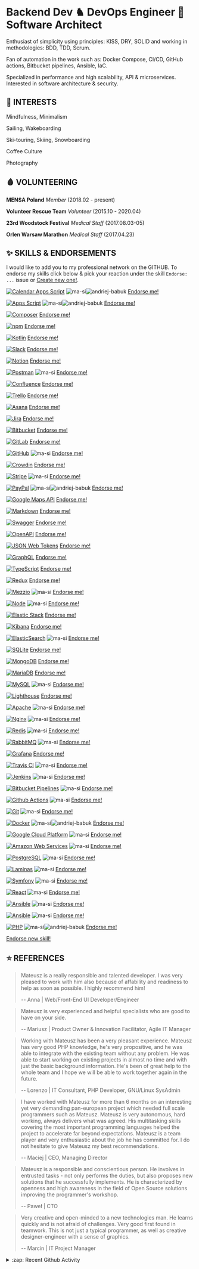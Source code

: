 # Backend Dev ♞ DevOps Engineer 💎 Software Architect

Enthusiast of simplicity using principles: KISS, DRY, SOLID and working in methodologies: BDD, TDD, Scrum.

Fan of automation in the work such as: Docker Compose, CI/CD, GitHub actions, Bitbucket pipelines, Ansible, IaC.

Specialized in performance and high scalability, API & microservices. Interested in software architecture & security.



<!--START_SECTION:INTERESTS-->
## 🧠 INTERESTS

Mindfulness, Minimalism

Sailing, Wakeboarding

Ski-touring, Skiing, Snowboarding

Coffee Culture

Photography

<!--END_SECTION:INTERESTS-->



<!--START_SECTION:VOLUNTEERING-->
## 🩸 VOLUNTEERING

**MENSA Poland**
_Member_
(2018.02 - present)

**Volunteer Rescue Team**
_Volunteer_
(2015.10 - 2020.04)

**23rd Woodstock Festival**
_Medical Staff_
(2017.08.03-05)

**Orlen Warsaw Marathon**
_Medical Staff_
(2017.04.23)

<!--END_SECTION:VOLUNTEERING-->



<!--START_SECTION:ENDORSEMENTS-->
  ## ✨ SKILLS & ENDORSEMENTS
  
  I would like to add you to my professional network on the GITHUB.
  To endorse my skills click below & pick your reaction under the skill `Endorse: ...` issue or [Create new one!](https://github.com/ma-si/ma-si/issues/new?assignees=&labels=endorsement&template=endorsement-template.md&title=Endorse%3A+SKILL_HERE).
  
  [![Calendar Apps Script](https://img.shields.io/badge/Google_Calendar_Apps_Script-3/5_(2)-4285F4?style=for-the-badge&logo=google-calendar)](https://github.com/ma-si/ma-si/issues/57) ![ma-si](https://avatars1.githubusercontent.com/u/1869327?u=1f5066b1667f6d38068859d88dc1a5bf803d40dc&v=4&s=28)![andriej-babuk](https://avatars2.githubusercontent.com/u/70507664?u=ef1ff848c0b81f76797795b1a9fbd529144808a8&v=4&s=28) [Endorse me!](https://github.com/ma-si/ma-si/issues/57)

[![Apps Script](https://img.shields.io/badge/Apps_Script-3/5_(2)-4285F4?style=for-the-badge&logo=google)](https://github.com/ma-si/ma-si/issues/56) ![ma-si](https://avatars1.githubusercontent.com/u/1869327?u=1f5066b1667f6d38068859d88dc1a5bf803d40dc&v=4&s=28)![andriej-babuk](https://avatars2.githubusercontent.com/u/70507664?u=ef1ff848c0b81f76797795b1a9fbd529144808a8&v=4&s=28) [Endorse me!](https://github.com/ma-si/ma-si/issues/56)

[![Composer](https://img.shields.io/badge/Composer-4/5_(0)-885630?style=for-the-badge&logo=composer)](https://github.com/ma-si/ma-si/issues/55)  [Endorse me!](https://github.com/ma-si/ma-si/issues/55)

[![npm](https://img.shields.io/badge/Npm-3/5_(0)-CB3837?style=for-the-badge&logo=npm)](https://github.com/ma-si/ma-si/issues/54)  [Endorse me!](https://github.com/ma-si/ma-si/issues/54)

[![Kotlin](https://img.shields.io/badge/Kotlin-2/5_(0)-0095D5?style=for-the-badge&logo=kotlin)](https://github.com/ma-si/ma-si/issues/53)  [Endorse me!](https://github.com/ma-si/ma-si/issues/53)

[![Slack](https://img.shields.io/badge/Slack-3/5_(0)-4A154B?style=for-the-badge&logo=slack)](https://github.com/ma-si/ma-si/issues/52)  [Endorse me!](https://github.com/ma-si/ma-si/issues/52)

[![Notion](https://img.shields.io/badge/Notion-4/5_(0)-000000?style=for-the-badge&logo=notion)](https://github.com/ma-si/ma-si/issues/51)  [Endorse me!](https://github.com/ma-si/ma-si/issues/51)

[![Postman](https://img.shields.io/badge/Postman-3/5_(1)-FF6C37?style=for-the-badge&logo=postman)](https://github.com/ma-si/ma-si/issues/50) ![ma-si](https://avatars1.githubusercontent.com/u/1869327?u=1f5066b1667f6d38068859d88dc1a5bf803d40dc&v=4&s=28) [Endorse me!](https://github.com/ma-si/ma-si/issues/50)

[![Confluence](https://img.shields.io/badge/Confluence-2/5_(0)-0052CC?style=for-the-badge&logo=confluence)](https://github.com/ma-si/ma-si/issues/49)  [Endorse me!](https://github.com/ma-si/ma-si/issues/49)

[![Trello](https://img.shields.io/badge/Trello-2/5_(0)-0079BF?style=for-the-badge&logo=trello)](https://github.com/ma-si/ma-si/issues/48)  [Endorse me!](https://github.com/ma-si/ma-si/issues/48)

[![Asana](https://img.shields.io/badge/Asana-2/5_(0)-273347?style=for-the-badge&logo=asana)](https://github.com/ma-si/ma-si/issues/47)  [Endorse me!](https://github.com/ma-si/ma-si/issues/47)

[![Jira](https://img.shields.io/badge/Jira-3/5_(0)-0052CC?style=for-the-badge&logo=jira)](https://github.com/ma-si/ma-si/issues/46)  [Endorse me!](https://github.com/ma-si/ma-si/issues/46)

[![Bitbucket](https://img.shields.io/badge/Bitbucket-3/5_(0)-0052CC?style=for-the-badge&logo=bitbucket)](https://github.com/ma-si/ma-si/issues/45)  [Endorse me!](https://github.com/ma-si/ma-si/issues/45)

[![GitLab](https://img.shields.io/badge/GitLab-3/5_(0)-FCA121?style=for-the-badge&logo=gitlab)](https://github.com/ma-si/ma-si/issues/44)  [Endorse me!](https://github.com/ma-si/ma-si/issues/44)

[![GitHub](https://img.shields.io/badge/GitHub-4/5_(1)-000000?style=for-the-badge&logo=github)](https://github.com/ma-si/ma-si/issues/43) ![ma-si](https://avatars1.githubusercontent.com/u/1869327?u=1f5066b1667f6d38068859d88dc1a5bf803d40dc&v=4&s=28) [Endorse me!](https://github.com/ma-si/ma-si/issues/43)

[![Crowdin](https://img.shields.io/badge/Crowdin-3/5_(0)-2E3340?style=for-the-badge&logo=crowdin)](https://github.com/ma-si/ma-si/issues/42)  [Endorse me!](https://github.com/ma-si/ma-si/issues/42)

[![Stripe](https://img.shields.io/badge/Stripe-4/5_(1)-008CDD?style=for-the-badge&logo=stripe)](https://github.com/ma-si/ma-si/issues/41) ![ma-si](https://avatars1.githubusercontent.com/u/1869327?u=1f5066b1667f6d38068859d88dc1a5bf803d40dc&v=4&s=28) [Endorse me!](https://github.com/ma-si/ma-si/issues/41)

[![PayPal](https://img.shields.io/badge/PayPal-4/5_(2)-00457C?style=for-the-badge&logo=paypal)](https://github.com/ma-si/ma-si/issues/40) ![ma-si](https://avatars1.githubusercontent.com/u/1869327?u=1f5066b1667f6d38068859d88dc1a5bf803d40dc&v=4&s=28)![andriej-babuk](https://avatars2.githubusercontent.com/u/70507664?u=ef1ff848c0b81f76797795b1a9fbd529144808a8&v=4&s=28) [Endorse me!](https://github.com/ma-si/ma-si/issues/40)

[![Google Maps API](https://img.shields.io/badge/gMaps_API-3/5_(0)-0052CC?style=for-the-badge&logo=google-maps)](https://github.com/ma-si/ma-si/issues/39)  [Endorse me!](https://github.com/ma-si/ma-si/issues/39)

[![Markdown](https://img.shields.io/badge/Markdown-5/5_(0)-000000?style=for-the-badge&logo=markdown)](https://github.com/ma-si/ma-si/issues/38)  [Endorse me!](https://github.com/ma-si/ma-si/issues/38)

[![Swagger](https://img.shields.io/badge/Swagger-3/5_(0)-85EA2D?style=for-the-badge&logo=swagger)](https://github.com/ma-si/ma-si/issues/37)  [Endorse me!](https://github.com/ma-si/ma-si/issues/37)

[![OpenAPI](https://img.shields.io/badge/OpenAPI-3/5_(0)-6BA539?style=for-the-badge&logo=openapi-initiative)](https://github.com/ma-si/ma-si/issues/36)  [Endorse me!](https://github.com/ma-si/ma-si/issues/36)

[![JSON Web Tokens](https://img.shields.io/badge/JWT-4/5_(0)-000000?style=for-the-badge&logo=JSON-Web-Tokens)](https://github.com/ma-si/ma-si/issues/35)  [Endorse me!](https://github.com/ma-si/ma-si/issues/35)

[![GraphQL](https://img.shields.io/badge/GraphQL-3/5_(0)-E10098?style=for-the-badge&logo=graphql)](https://github.com/ma-si/ma-si/issues/34)  [Endorse me!](https://github.com/ma-si/ma-si/issues/34)

[![TypeScript](https://img.shields.io/badge/TypeScript-3/5_(0)-007ACC?style=for-the-badge&logo=typescript)](https://github.com/ma-si/ma-si/issues/33)  [Endorse me!](https://github.com/ma-si/ma-si/issues/33)

[![Redux](https://img.shields.io/badge/Redux-2/5_(0)-764ABC?style=for-the-badge&logo=redux)](https://github.com/ma-si/ma-si/issues/32)  [Endorse me!](https://github.com/ma-si/ma-si/issues/32)

[![Mezzio](https://img.shields.io/badge/Mezzio-5/5_(1)-68B604?style=for-the-badge&logo=zend-framework)](https://github.com/ma-si/ma-si/issues/31) ![ma-si](https://avatars1.githubusercontent.com/u/1869327?u=1f5066b1667f6d38068859d88dc1a5bf803d40dc&v=4&s=28) [Endorse me!](https://github.com/ma-si/ma-si/issues/31)

[![Node](https://img.shields.io/badge/Node-3/5_(1)-43853d?style=for-the-badge&logo=node.js)](https://github.com/ma-si/ma-si/issues/30) ![ma-si](https://avatars1.githubusercontent.com/u/1869327?u=1f5066b1667f6d38068859d88dc1a5bf803d40dc&v=4&s=28) [Endorse me!](https://github.com/ma-si/ma-si/issues/30)

[![Elastic Stack](https://img.shields.io/badge/Elastic_Stack-1/5_(0)-005571?style=for-the-badge&logo=elastic-stack)](https://github.com/ma-si/ma-si/issues/29)  [Endorse me!](https://github.com/ma-si/ma-si/issues/29)

[![Kibana](https://img.shields.io/badge/Kibana-1/5_(0)-005571?style=for-the-badge&logo=kibana)](https://github.com/ma-si/ma-si/issues/28)  [Endorse me!](https://github.com/ma-si/ma-si/issues/28)

[![ElasticSearch](https://img.shields.io/badge/ElasticSearch-3/5_(1)-005571?style=for-the-badge&logo=elasticsearch)](https://github.com/ma-si/ma-si/issues/27) ![ma-si](https://avatars1.githubusercontent.com/u/1869327?u=1f5066b1667f6d38068859d88dc1a5bf803d40dc&v=4&s=28) [Endorse me!](https://github.com/ma-si/ma-si/issues/27)

[![SQLite](https://img.shields.io/badge/SQLite-2/5_(0)-003B57?style=for-the-badge&logo=sqlite)](https://github.com/ma-si/ma-si/issues/26)  [Endorse me!](https://github.com/ma-si/ma-si/issues/26)

[![MongoDB](https://img.shields.io/badge/MongoDB-1/5_(0)-13aa52?style=for-the-badge&logo=mongodb)](https://github.com/ma-si/ma-si/issues/25)  [Endorse me!](https://github.com/ma-si/ma-si/issues/25)

[![MariaDB](https://img.shields.io/badge/MariaDB-2/5_(0)-003545?style=for-the-badge&logo=mariadb)](https://github.com/ma-si/ma-si/issues/24)  [Endorse me!](https://github.com/ma-si/ma-si/issues/24)

[![MySQL](https://img.shields.io/badge/MySQL-3/5_(1)-4479A1?style=for-the-badge&logo=mysql)](https://github.com/ma-si/ma-si/issues/23) ![ma-si](https://avatars1.githubusercontent.com/u/1869327?u=1f5066b1667f6d38068859d88dc1a5bf803d40dc&v=4&s=28) [Endorse me!](https://github.com/ma-si/ma-si/issues/23)

[![Lighthouse](https://img.shields.io/badge/Lighthouse-2/5_(0)-F44B21?style=for-the-badge&logo=lighthouse)](https://github.com/ma-si/ma-si/issues/22)  [Endorse me!](https://github.com/ma-si/ma-si/issues/22)

[![Apache](https://img.shields.io/badge/Apache-3/5_(1)-D22128?style=for-the-badge&logo=apache)](https://github.com/ma-si/ma-si/issues/21) ![ma-si](https://avatars1.githubusercontent.com/u/1869327?u=1f5066b1667f6d38068859d88dc1a5bf803d40dc&v=4&s=28) [Endorse me!](https://github.com/ma-si/ma-si/issues/21)

[![Nginx](https://img.shields.io/badge/Nginx-3/5_(1)-269539?style=for-the-badge&logo=nginx)](https://github.com/ma-si/ma-si/issues/20) ![ma-si](https://avatars1.githubusercontent.com/u/1869327?u=1f5066b1667f6d38068859d88dc1a5bf803d40dc&v=4&s=28) [Endorse me!](https://github.com/ma-si/ma-si/issues/20)

[![Redis](https://img.shields.io/badge/Redis-4/5_(1)-DC382D?style=for-the-badge&logo=redis)](https://github.com/ma-si/ma-si/issues/19) ![ma-si](https://avatars1.githubusercontent.com/u/1869327?u=1f5066b1667f6d38068859d88dc1a5bf803d40dc&v=4&s=28) [Endorse me!](https://github.com/ma-si/ma-si/issues/19)

[![RabbitMQ](https://img.shields.io/badge/RabbitMQ-3/5_(1)-FF6600?style=for-the-badge&logo=rabbitmq)](https://github.com/ma-si/ma-si/issues/18) ![ma-si](https://avatars1.githubusercontent.com/u/1869327?u=1f5066b1667f6d38068859d88dc1a5bf803d40dc&v=4&s=28) [Endorse me!](https://github.com/ma-si/ma-si/issues/18)

[![Grafana](https://img.shields.io/badge/Grafana-1/5_(0)-F46800?style=for-the-badge&logo=grafana)](https://github.com/ma-si/ma-si/issues/17)  [Endorse me!](https://github.com/ma-si/ma-si/issues/17)

[![Travis CI](https://img.shields.io/badge/Travis_CI-3/5_(1)-3EAAAF?style=for-the-badge&logo=travis-ci)](https://github.com/ma-si/ma-si/issues/16) ![ma-si](https://avatars1.githubusercontent.com/u/1869327?u=1f5066b1667f6d38068859d88dc1a5bf803d40dc&v=4&s=28) [Endorse me!](https://github.com/ma-si/ma-si/issues/16)

[![Jenkins](https://img.shields.io/badge/Jenkins-2/5_(1)-D24939?style=for-the-badge&logo=jenkins)](https://github.com/ma-si/ma-si/issues/15) ![ma-si](https://avatars1.githubusercontent.com/u/1869327?u=1f5066b1667f6d38068859d88dc1a5bf803d40dc&v=4&s=28) [Endorse me!](https://github.com/ma-si/ma-si/issues/15)

[![Bitbucket Pipelines](https://img.shields.io/badge/Bitbucket_Pipelines-4/5_(1)-0052CC?style=for-the-badge&logo=bitbucket)](https://github.com/ma-si/ma-si/issues/14) ![ma-si](https://avatars1.githubusercontent.com/u/1869327?u=1f5066b1667f6d38068859d88dc1a5bf803d40dc&v=4&s=28) [Endorse me!](https://github.com/ma-si/ma-si/issues/14)

[![Github Actions](https://img.shields.io/badge/Github_Actions-4/5_(1)-2088FF?style=for-the-badge&logo=github-actions)](https://github.com/ma-si/ma-si/issues/13) ![ma-si](https://avatars1.githubusercontent.com/u/1869327?u=1f5066b1667f6d38068859d88dc1a5bf803d40dc&v=4&s=28) [Endorse me!](https://github.com/ma-si/ma-si/issues/13)

[![Git](https://img.shields.io/badge/Git-4/5_(1)-F05032?style=for-the-badge&logo=git)](https://github.com/ma-si/ma-si/issues/12) ![ma-si](https://avatars1.githubusercontent.com/u/1869327?u=1f5066b1667f6d38068859d88dc1a5bf803d40dc&v=4&s=28) [Endorse me!](https://github.com/ma-si/ma-si/issues/12)

[![Docker](https://img.shields.io/badge/Docker-4/5_(2)-46a2f1?style=for-the-badge&logo=docker)](https://github.com/ma-si/ma-si/issues/11) ![ma-si](https://avatars1.githubusercontent.com/u/1869327?u=1f5066b1667f6d38068859d88dc1a5bf803d40dc&v=4&s=28)![andriej-babuk](https://avatars2.githubusercontent.com/u/70507664?u=ef1ff848c0b81f76797795b1a9fbd529144808a8&v=4&s=28) [Endorse me!](https://github.com/ma-si/ma-si/issues/11)

[![Google Cloud Platform](https://img.shields.io/badge/GCP-1/5_(1)-4285F4?style=for-the-badge&logo=google-cloud)](https://github.com/ma-si/ma-si/issues/10) ![ma-si](https://avatars1.githubusercontent.com/u/1869327?u=1f5066b1667f6d38068859d88dc1a5bf803d40dc&v=4&s=28) [Endorse me!](https://github.com/ma-si/ma-si/issues/10)

[![Amazon Web Services](https://img.shields.io/badge/AWS-2/5_(1)-232F3E?style=for-the-badge&logo=amazon-aws)](https://github.com/ma-si/ma-si/issues/9) ![ma-si](https://avatars1.githubusercontent.com/u/1869327?u=1f5066b1667f6d38068859d88dc1a5bf803d40dc&v=4&s=28) [Endorse me!](https://github.com/ma-si/ma-si/issues/9)

[![PostgreSQL](https://img.shields.io/badge/PostgreSQL-4/5_(1)-336791?style=for-the-badge&logo=postgresql)](https://github.com/ma-si/ma-si/issues/7) ![ma-si](https://avatars1.githubusercontent.com/u/1869327?u=1f5066b1667f6d38068859d88dc1a5bf803d40dc&v=4&s=28) [Endorse me!](https://github.com/ma-si/ma-si/issues/7)

[![Laminas](https://img.shields.io/badge/Laminas-5/5_(1)-68B604?style=for-the-badge&logo=zend-framework)](https://github.com/ma-si/ma-si/issues/6) ![ma-si](https://avatars1.githubusercontent.com/u/1869327?u=1f5066b1667f6d38068859d88dc1a5bf803d40dc&v=4&s=28) [Endorse me!](https://github.com/ma-si/ma-si/issues/6)

[![Symfony](https://img.shields.io/badge/Symfony-4/5_(1)-000000?style=for-the-badge&logo=symfony)](https://github.com/ma-si/ma-si/issues/5) ![ma-si](https://avatars1.githubusercontent.com/u/1869327?u=1f5066b1667f6d38068859d88dc1a5bf803d40dc&v=4&s=28) [Endorse me!](https://github.com/ma-si/ma-si/issues/5)

[![React](https://img.shields.io/badge/React-2/5_(1)-45b8d8?style=for-the-badge&logo=react)](https://github.com/ma-si/ma-si/issues/4) ![ma-si](https://avatars1.githubusercontent.com/u/1869327?u=1f5066b1667f6d38068859d88dc1a5bf803d40dc&v=4&s=28) [Endorse me!](https://github.com/ma-si/ma-si/issues/4)

[![Ansible](https://img.shields.io/badge/Angular-3/5_(1)-DD0031?style=for-the-badge&logo=angular)](https://github.com/ma-si/ma-si/issues/3) ![ma-si](https://avatars1.githubusercontent.com/u/1869327?u=1f5066b1667f6d38068859d88dc1a5bf803d40dc&v=4&s=28) [Endorse me!](https://github.com/ma-si/ma-si/issues/3)

[![Ansible](https://img.shields.io/badge/Ansible-2/5_(1)-EE0000?style=for-the-badge&logo=ansible)](https://github.com/ma-si/ma-si/issues/2) ![ma-si](https://avatars1.githubusercontent.com/u/1869327?u=1f5066b1667f6d38068859d88dc1a5bf803d40dc&v=4&s=28) [Endorse me!](https://github.com/ma-si/ma-si/issues/2)

[![PHP](https://img.shields.io/badge/PHP-4/5_(2)-777BB4?style=for-the-badge&logo=php)](https://github.com/ma-si/ma-si/issues/1) ![ma-si](https://avatars1.githubusercontent.com/u/1869327?u=1f5066b1667f6d38068859d88dc1a5bf803d40dc&v=4&s=28)![andriej-babuk](https://avatars2.githubusercontent.com/u/70507664?u=ef1ff848c0b81f76797795b1a9fbd529144808a8&v=4&s=28) [Endorse me!](https://github.com/ma-si/ma-si/issues/1)
  
  [Endorse new skill!](https://github.com/ma-si/ma-si/issues/new?assignees=&labels=endorsement&template=endorsement-template.md&title=Endorse%3A+SKILL_HERE)
  <!--END_SECTION:ENDORSEMENTS-->



<!--START_SECTION:REFERENCES-->
## ⭐ REFERENCES

> Mateusz is a really responsible and talented developer. I was very pleased to work with him also because of affability and readiness to help as soon as possible. I highly recommend him!
>
> -- Anna | Web/Front-End UI Developer/Engineer



> Mateusz is very experienced and helpful specialists who are good to have on your side.
>
> -- Mariusz | Product Owner & Innovation Facilitator, Agile IT Manager



> Working with Mateusz has been a very pleasant experience. Mateusz has very good PHP knowledge, he's very propositive, and he was able to integrate with the existing team without any problem. He was able to start working on existing projects in almost no time and with just the basic background information. He's been of great help to the whole team and I hope we will be able to work together again in the future.
>
> -- Lorenzo | IT Consultant, PHP Developer, GNU/Linux SysAdmin



> I have worked with Mateusz for more than 6 months on an interesting yet very demanding pan-european project which needed full scale programmers such as Mateusz. Mateusz is very autonomous, hard working, always delivers what was agreed. His multitasking skills covering the most important programming languages helped the project to accelerate far beyond expectations. Mateusz is a team player and very enthusiastic about the job he has committed for. I do not hesitate to give Mateusz my best recommendations.
>
> -- Maciej | CEO, Managing Director



> Mateusz is a responsible and conscientious person. He involves in entrusted tasks - not only performs the duties, but also proposes new solutions that he successfully implements. He is characterized by openness and high awareness in the field of Open Source solutions improving the programmer's workshop.
>
> -- Paweł | CTO



> Very creative and open-minded to a new technologies man. He learns quickly and is not afraid of challenges. Very good first found in teamwork. This is not just a typical programmer, as well as creative designer-engineer with a sense of graphics.
>
> -- Marcin | IT Project Manager

<!--END_SECTION:REFERENCES-->

<details>
  <summary>:zap: Recent Github Activity</summary>
<!--START_SECTION:ACTIVITY-->
...
<!--END_SECTION:ACTIVITY-->
</details>
